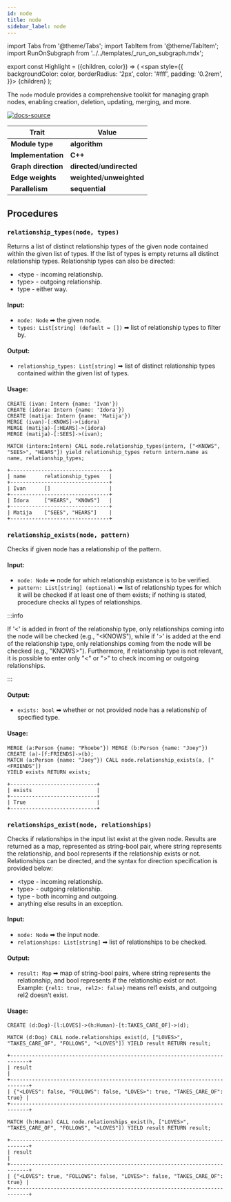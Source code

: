 ```yaml
---
id: node
title: node
sidebar_label: node
---
```


import Tabs from '@theme/Tabs';
import TabItem from '@theme/TabItem';
import RunOnSubgraph from '../../templates/_run_on_subgraph.mdx';

export const Highlight = ({children, color}) => (
<span
style={{
  backgroundColor: color,
  borderRadius: '2px',
  color: '#fff',
  padding: '0.2rem',
}}>
{children}
</span>
);

The `node` module provides a comprehensive toolkit for managing graph nodes, enabling creation, deletion, updating, merging, and more.

[![docs-source](https://img.shields.io/badge/source-node-FB6E00?logo=github&style=for-the-badge)](https://github.com/memgraph/mage/tree/main/cpp/node_module)

| Trait               | Value                                                 |
| ------------------- | ----------------------------------------------------- |
| **Module type**     | <Highlight color="#FB6E00">**algorithm**</Highlight>  |
| **Implementation**  | <Highlight color="#FB6E00">**C++**</Highlight>        |
| **Graph direction** | <Highlight color="#FB6E00">**directed**</Highlight>/<Highlight color="#FB6E00">**undirected**</Highlight> |
| **Edge weights**    | <Highlight color="#FB6E00">**weighted**</Highlight>/<Highlight color="#FB6E00">**unweighted**</Highlight> |
| **Parallelism**     | <Highlight color="#FB6E00">**sequential**</Highlight> |

## Procedures

### `relationship_types(node, types)`

Returns a list of distinct relationship types of the given node contained within the given list of types. If the list of types is empty returns all distinct relationship types. Relationship types can also be directed:
- &lt;type - incoming relationship.
- type> - outgoing relationship.
- type - either way.

#### Input:

- `node: Node` ➡ the given node.
- `types: List[string] (default = [])` ➡ list of relationship types to filter by.

#### Output:

- `relationship_types: List[string]` ➡ list of distinct relationship types contained within the given list of types.

#### Usage:

```cypher
CREATE (ivan: Intern {name: 'Ivan'})
CREATE (idora: Intern {name: 'Idora'})
CREATE (matija: Intern {name: 'Matija'})
MERGE (ivan)-[:KNOWS]->(idora)
MERGE (matija)-[:HEARS]->(idora)
MERGE (matija)-[:SEES]->(ivan);
```

```cypher
MATCH (intern:Intern) CALL node.relationship_types(intern, ["<KNOWS", "SEES>", "HEARS"]) yield relationship_types return intern.name as name, relationship_types;
```

```plaintext
+--------------------------------+
| name      relationship_types   |
+--------------------------------+
| Ivan      []                   |
+--------------------------------+
| Idora     ["HEARS", "KNOWS"]   |
+--------------------------------+
| Matija    ["SEES", "HEARS"]    |
+--------------------------------+
```

### `relationship_exists(node, pattern)`

Checks if given node has a relationship of the pattern.  

#### Input:

- `node: Node` ➡ node for which relationship existance is to be verified.
- `pattern: List[string] (optional)` ➡ list of relationship types for which it will be checked if at least one of them exists; if nothing is stated, procedure checks all types of relationships.

:::info

If '<' is added in front of the relationship type, only relationships coming into the node will be checked (e.g., "<KNOWS"), while if '>' is added at the end of the relationship type, only relationships coming from the node will be checked (e.g., "KNOWS>").
Furthermore, if relationship type is not relevant, it is possible to enter only "<" or ">" to check incoming or outgoing relationships.

:::

#### Output:

- `exists: bool` ➡ whether or not provided node has a relationship of specified type.

#### Usage:

```cypher
MERGE (a:Person {name: "Phoebe"}) MERGE (b:Person {name: "Joey"}) CREATE (a)-[f:FRIENDS]->(b);
MATCH (a:Person {name: "Joey"}) CALL node.relationship_exists(a, ["<FRIENDS"]) 
YIELD exists RETURN exists;
```

```plaintext
+----------------------------+
| exists                     |
+----------------------------+
| True                       |
+----------------------------+
```

### `relationships_exist(node, relationships)`

Checks if relationships in the input list exist at the given node. Results are returned as a map, represented as string-bool pair, where string represents the relationship, and bool represents if the relationship exists or not. Relationships can be directed, and the syntax for direction specification is provided below:
- &lt;type - incoming relationship.
- type> - outgoing relationship.
- type - both incoming and outgoing.
- anything else results in an exception.

#### Input:

- `node: Node` ➡ the input node.
- `relationships: List[string]` ➡ list of relationships to be checked.

#### Output:

- `result: Map` ➡ map of string-bool pairs, where string represents the relationship, and bool represents if the relationship exist or not. Example: `{rel1: true, rel2>: false}` means rel1 exists, and outgoing rel2 doesn't exist.

#### Usage:

```cypher
CREATE (d:Dog)-[l:LOVES]->(h:Human)-[t:TAKES_CARE_OF]->(d);
```

```cypher
MATCH (d:Dog) CALL node.relationships_exist(d, ["LOVES>", "TAKES_CARE_OF", "FOLLOWS", "<LOVES"]) YIELD result RETURN result;
```

```plaintext
+----------------------------------------------------------------------------+
| result                                                                     |
+----------------------------------------------------------------------------+
| {"<LOVES": false, "FOLLOWS": false, "LOVES>": true, "TAKES_CARE_OF": true} |                  
+----------------------------------------------------------------------------+
```

```cypher
MATCH (h:Human) CALL node.relationships_exist(h, ["LOVES>", "TAKES_CARE_OF", "FOLLOWS", "<LOVES"]) YIELD result RETURN result;
```

```plaintext
+----------------------------------------------------------------------------+
| result                                                                     |
+----------------------------------------------------------------------------+
| {"<LOVES": true, "FOLLOWS": false, "LOVES>": false, "TAKES_CARE_OF": true} |                  
+----------------------------------------------------------------------------+
```
